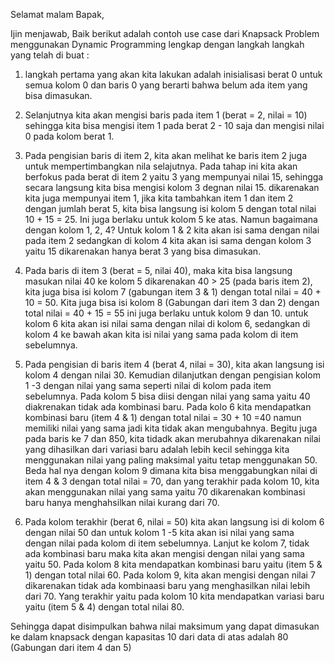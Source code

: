 Selamat malam Bapak,

Ijin menjawab,
Baik berikut adalah contoh use case dari Knapsack Problem menggunakan Dynamic Programming lengkap dengan langkah langkah yang telah di buat :

1. langkah pertama yang akan kita lakukan adalah inisialisasi berat 0 untuk semua kolom 0 dan baris 0 yang berarti bahwa belum ada item yang bisa dimasukan.

2. Selanjutnya kita akan mengisi baris pada item 1 (berat = 2, nilai = 10) sehingga kita bisa mengisi item 1 pada berat 2 - 10 saja dan mengisi nilai 0 pada kolom berat 1.

3. Pada pengisian baris di item 2, kita akan melihat ke baris item 2 juga untuk mempertimbangkan nila selajutnya. Pada tahap ini kita akan berfokus pada berat di item 2 yaitu 3 yang mempunyai nilai 15, sehingga secara langsung kita bisa mengisi kolom 3 degnan nilai 15. dikarenakan kita juga mempunyai item 1, jika kita tambahkan item 1 dan item 2 dengan jumlah berat 5, kita bisa langsung isi kolom 5 dengan total nilai 10 + 15 = 25. Ini juga berlaku untuk kolom 5 ke atas. Namun bagaimana dengan kolom 1, 2, 4? Untuk kolom 1 & 2 kita akan isi sama dengan nilai pada item 2 sedangkan di kolom 4 kita akan isi sama dengan kolom 3 yaitu 15 dikarenakan hanya berat 3 yang bisa dimasukan.

4.  Pada baris di item 3 (berat  = 5, nilai 40), maka kita bisa langsung masukan nilai 40 ke kolom 5 dikarenakan 40 > 25 (pada baris item 2), kita juga bisa isi kolom 7 (gabungan item 3 & 1) dengan total nilai = 40 + 10 = 50. Kita juga bisa isi kolom 8 (Gabungan dari item 3 dan 2) dengan total nilai = 40 + 15 = 55 ini juga berlaku untuk kolom 9 dan 10. untuk kolom 6 kita akan isi nilai sama dengan nilai di kolom 6, sedangkan di kolom 4 ke bawah akan kita isi nilai yang sama pada kolom di item sebelumnya.

5. Pada pengisian di baris item 4 (berat 4, nilai = 30), kita akan langsung isi kolom 4 dengan nilai 30. Kemudian dilanjutkan dengan pengisian kolom 1 -3 dengan nilai yang sama seperti nilai di kolom pada item sebelumnya. Pada kolom 5 bisa diisi dengan nilai yang sama yaitu 40 diakrenakan tidak ada kombinasi baru. Pada kolo 6 kita mendapatkan kombinasi baru (item 4 & 1) dengan total nilai = 30 + 10 =40 namun memiliki nilai yang sama jadi kita tidak akan mengubahnya. Begitu juga pada baris ke 7 dan 850, kita tidadk akan merubahnya dikarenakan nilai yang dihasilkan dari variasi baru adalah lebih kecil sehingga kita menggunakan nilai yang paling maksimal yaitu tetap menggunakan 50. Beda hal nya dengan kolom 9 dimana kita bisa menggabungkan nilai di item 4 & 3 dengan total nilai = 70, dan yang terakhir pada kolom 10, kita akan menggunakan nilai yang sama yaitu 70 dikarenakan kombinasi baru hanya menghahsilkan nilai kurang dari 70.

6. Pada kolom terakhir (berat 6, nilai = 50) kita akan langsung isi di kolom 6 dengan nilai 50 dan untuk kolom 1 -5 kita akan isi nilai yang sama dengan nilai pada kolom di item sebelumnya. Lanjut ke kolom 7, tidak ada kombinasi baru maka kita akan mengisi dengan nilai yang sama yaitu 50. Pada kolom 8 kita mendapatkan kombinasi baru yaitu (item 5 & 1) dengan total nilai 60. Pada kolom 9, kita akan mengisi dengan nilai 7 dikarenakan tidak ada kombinaasi baru yang menghasilkan nilai lebih dari 70. Yang terakhir yaitu  pada kolom 10 kita mendapatkan variasi baru yaitu (item 5 & 4) dengan total nilai 80.

Sehingga dapat disimpulkan bahwa nilai maksimum yang dapat dimasukan ke dalam knapsack dengan kapasitas 10 dari data di atas adalah 80 (Gabungan dari item 4 dan 5)